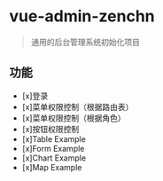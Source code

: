 # vue-admin-zenchn

> 通用的后台管理系统初始化项目

## 功能
- [x]登录
- [x]菜单权限控制（根据路由表）
- [x]菜单权限控制（根据角色）
- [x]按钮权限控制 
- [x]Table Example
- [x]Form Example
- [x]Chart Example
- [x]Map Example


